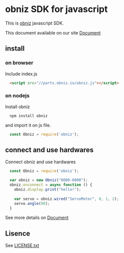 # obniz SDK for javascript

This is [obniz](https://obniz.io/) javascript SDK.

This document available on our site [Document](https://obniz.io/doc)

## install

### on browser

Include index.js
```html
  <script src="//parts.obniz.io/obniz.js"></script>
```
### on nodejs
Install obniz
```shell
  npm install obniz
```
and import it on js file.
```javascript
  const Obniz = require('obniz');
```

## connect and use hardwares
Connect obniz and use hardwares
```javascript
  const Obniz = require('obniz');

  var obniz = new Obniz("0000-0000");
  obniz.onconnect = async function () {
    obniz.display.print("hello!");
    
    var servo = obniz.wired("ServoMotor", 0, 1, 2);
    servo.angle(90);
  }
```

See more details on [Document](https://obniz.io/doc)

## Lisence

See [LICENSE.txt](./LICENSE.txt)
